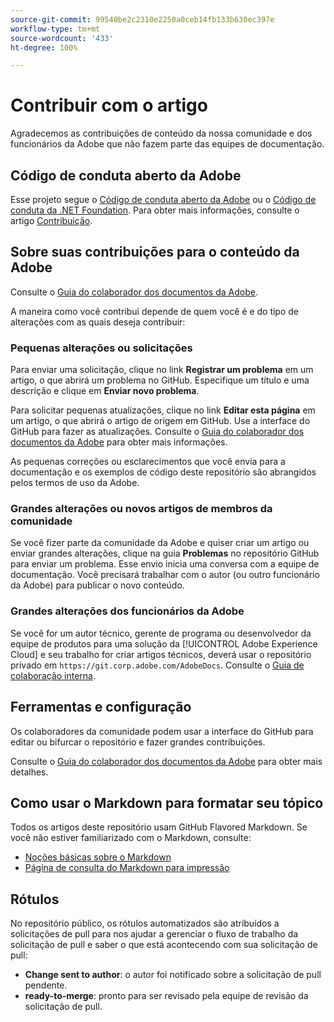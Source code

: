 ```yaml
---
source-git-commit: 99540be2c2310e2250a0ceb14fb133b630ec397e
workflow-type: tm+mt
source-wordcount: '433'
ht-degree: 100%

---
```

# Contribuir com o artigo

Agradecemos as contribuições de conteúdo da nossa comunidade e dos funcionários da Adobe que não fazem parte das equipes de documentação.

## Código de conduta aberto da Adobe

Esse projeto segue o [Código de conduta aberto da Adobe](code-of-conduct.md) ou o [Código de conduta da .NET Foundation](https://dotnetfoundation.org/code-of-conduct). Para obter mais informações, consulte o artigo [Contribuição](contributing.md).

## Sobre suas contribuições para o conteúdo da Adobe

Consulte o [Guia do colaborador dos documentos da Adobe](https://docs.adobe.com/help/pt-BR/contributor/contributor-guide/introduction.html).

A maneira como você contribui depende de quem você é e do tipo de alterações com as quais deseja contribuir:

### Pequenas alterações ou solicitações

Para enviar uma solicitação, clique no link **Registrar um problema** em um artigo, o que abrirá um problema no GitHub. Especifique um título e uma descrição e clique em **Enviar novo problema**.

Para solicitar pequenas atualizações, clique no link **Editar esta página** em um artigo, o que abrirá o artigo de origem em GitHub. Use a interface do GitHub para fazer as atualizações. Consulte o [Guia do colaborador dos documentos da Adobe](https://docs.adobe.com/help/pt-BR/contributor/contributor-guide/introduction.html) para obter mais informações.

As pequenas correções ou esclarecimentos que você envia para a documentação e os exemplos de código deste repositório são abrangidos pelos termos de uso da Adobe.

### Grandes alterações ou novos artigos de membros da comunidade

Se você fizer parte da comunidade da Adobe e quiser criar um artigo ou enviar grandes alterações, clique na guia **Problemas** no repositório GitHub para enviar um problema. Esse envio inicia uma conversa com a equipe de documentação. Você precisará trabalhar com o autor (ou outro funcionário da Adobe) para publicar o novo conteúdo.

<!--
If you submit a pull request with significant changes to documentation and code examples, you'll see a message in the pull request asking you to submit an online contribution license agreement (CLA). You must complete the online form before we can review your pull request.
-->

### Grandes alterações dos funcionários da Adobe

Se você for um autor técnico, gerente de programa ou desenvolvedor da equipe de produtos para uma solução da [!UICONTROL Adobe Experience Cloud] e seu trabalho for criar artigos técnicos, deverá usar o repositório privado em `https://git.corp.adobe.com/AdobeDocs`. Consulte o [Guia de colaboração interna](https://experienceleague.adobe.com/docs/collaborative-doc-instructions/collaboration-guide/home.html?lang=pt-BR).

<!--Employees from other parts of the Adobe world should use the public repo for minor updates.-->

## Ferramentas e configuração

Os colaboradores da comunidade podem usar a interface do GitHub para editar ou bifurcar o repositório e fazer grandes contribuições.

Consulte o [Guia do colaborador dos documentos da Adobe](https://docs.adobe.com/help/pt-BR/contributor/contributor-guide/introduction.html) para obter mais detalhes.

## Como usar o Markdown para formatar seu tópico

Todos os artigos deste repositório usam GitHub Flavored Markdown. Se você não estiver familiarizado com o Markdown, consulte:

* [Noções básicas sobre o Markdown](https://help.github.com/articles/getting-started-with-writing-and-formatting-on-github/)
* [Página de consulta do Markdown para impressão](https://guides.github.com/pdfs/markdown-cheatsheet-online.pdf)

## Rótulos

No repositório público, os rótulos automatizados são atribuídos a solicitações de pull para nos ajudar a gerenciar o fluxo de trabalho da solicitação de pull e saber o que está acontecendo com sua solicitação de pull:

* **Change sent to author**: o autor foi notificado sobre a solicitação de pull pendente.
* **ready-to-merge**: pronto para ser revisado pela equipe de revisão da solicitação de pull.
